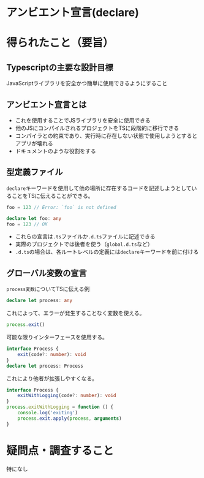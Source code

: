 # アンビエント宣言(declare)

# 得られたこと（要旨）

## Typescriptの主要な設計目標
JavaScriptライブラリを安全かつ簡単に使用できるようにすること

## アンビエント宣言とは
- これを使用することでJSライブラリを安全に使用できる
- 他のJSにコンパイルされるプロジェクトをTSに段階的に移行できる
- コンパイラとの約束であり、実行時に存在しない状態で使用しようとするとアプリが壊れる
- ドキュメントのような役割をする

## 型定義ファイル

`declare`キーワードを使用して他の場所に存在するコードを記述しようとしていることをTSに伝えることができる。

```ts
foo = 123 // Error: `foo` is not defined
```

```ts
declare let foo: any
foo = 123 // OK
```

- これらの宣言は`.ts`ファイルか`.d.ts`ファイルに記述できる
- 実際のプロジェクトでは後者を使う（`global.d.ts`など）
- `.d.ts`の場合は、各ルートレベルの定義には`declare`キーワードを前に付ける

## グローバル変数の宣言

`process変数`についてTSに伝える例

```ts
declare let process: any
```

これによって、エラーが発生することなく変数を使える。

```ts
process.exit()
```

可能な限りインターフェースを使用する。

```ts
interface Process {
    exit(code?: number): void
}
declare let process: Process
```

これにより他者が拡張しやすくなる。

```ts
interface Process {
    exitWithLogging(code?: number): void
}
process.exitWithLogging = function () {
    console.log('exiting')
    process.exit.apply(process, arguments)
}
```

# 疑問点・調査すること
特になし